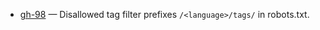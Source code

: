 
- [gh-98](https://github.com/Tiendil/brigid/issues/98) — Disallowed tag filter prefixes `/<language>/tags/` in robots.txt.
